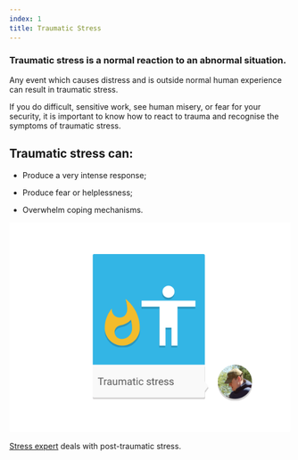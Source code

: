 ```yaml
---
index: 1
title: Traumatic Stress
---
```

### Traumatic stress is a normal reaction to an abnormal situation.

Any event which causes distress and is outside normal human experience can result in traumatic stress. 

If you do difficult, sensitive work, see human misery, or fear for your security, it is important to know how to react to trauma and recognise the symptoms of traumatic stress. 

## Traumatic stress can: 

*	Produce a very intense response;

*	Produce fear or helplessness;

*	Overwhelm coping mechanisms. 

![image](stress3.png)

[Stress expert](umbrella://stress/stress/expert) deals with post-traumatic stress.